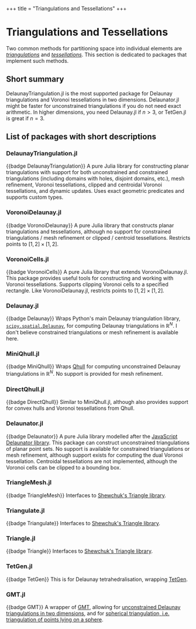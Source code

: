+++
title = "Triangulations and Tessellations"
+++

# Triangulations and Tessellations

Two common methods for partitioning space into individual elements are [_triangulations_](https://en.wikipedia.org/wiki/Point-set_triangulation) and [_tessellations_](https://en.wikipedia.org/wiki/Voronoi_diagram). This section is dedicated to packages that implement such methods.

## Short summary
DelaunayTriangulation.jl is the most supported package for Delaunay triangulations and Voronoi tessellations in two dimensions. Delaunator.jl might be faster for unconstrained triangulations if you do not need exact arithmetic. In higher dimensions, you need Delaunay.jl if $n > 3$, or TetGen.jl is great if $n=3$.

## List of packages with short descriptions
### DelaunayTriangulation.jl
{{badge DelaunayTriangulation}}
A pure Julia library for constructing planar triangulations with support for both unconstrained and constrained triangulations (including domains with holes, disjoint domains, etc.), mesh refinement, Voronoi tessellations, clipped and centroidal Voronoi tessellations, and dynamic updates. Uses exact geometric predicates and supports custom types.

### VoronoiDelaunay.jl
{{badge VoronoiDelaunay}}
A pure Julia library that constructs planar triangulations and tessellations, although no support for constrained triangulations / mesh refinement or clipped / centroid tessellations. Restricts points to $[1, 2] \times [1, 2]$.

### VoronoiCells.jl
{{badge VoronoiCells}}
A pure Julia library that extends VoronoiDelaunay.jl. This package provides useful tools for constructing and working with Voronoi tessellations. Supports clipping Voronoi cells to a specified rectangle. Like VoronoiDelaunay.jl, restricts points to $[1, 2] \times [1, 2]$.

### Delaunay.jl
{{badge Delaunay}}
Wraps Python's main Delaunay triangulation library, [`scipy.spatial.Delaunay`](https://docs.scipy.org/doc/scipy/reference/generated/scipy.spatial.Delaunay.html), for computing Delaunay triangulations in $\mathbb R^N$. I don't believe constrained triangulations or mesh refinement is available here.

### MiniQhull.jl
{{badge MiniQhull}}
Wraps [Qhull](http://www.qhull.org/) for computing unconstrained Delaunay triangulations in $\mathbb R^N$. No support is provided for mesh refinement.

### DirectQhull.jl
{{badge DirectQhull}}
Similar to MiniQhull.jl, although also provides support for convex hulls and Voronoi tessellations from Qhull.

### Delaunator.jl
{{badge Delaunator}}
A pure Julia library modelled after the [JavaScript Delaunator library](https://github.com/mapbox/delaunator). This package can construct unconstrained triangulations of planar point sets. No support is available for constrained triangulations or mesh refinement, although support exists for computing the dual Voronoi tessellation. Centroidal tessellations are not implemented, although the Voronoi cells can be clipped to a bounding box. 

### TriangleMesh.jl
{{badge TriangleMesh}}
Interfaces to [Shewchuk's Triangle library](https://www.cs.cmu.edu/~quake/triangle.html).

### Triangulate.jl
{{badge Triangulate}}
Interfaces to [Shewchuk's Triangle library](https://www.cs.cmu.edu/~quake/triangle.html).

### Triangle.jl
{{badge Triangle}}
Interfaces to [Shewchuk's Triangle library](https://www.cs.cmu.edu/~quake/triangle.html).

### TetGen.jl
{{badge TetGen}}
This is for Delaunay tetrahedralisation, wrapping [TetGen](https://wias-berlin.de/software/index.jsp?id=TetGen).

### GMT.jl
{{badge GMT}}
A wrapper of [GMT](https://github.com/GenericMappingTools/gmt), allowing for [unconstrained Delaunay triangulations in two dimensions](https://www.generic-mapping-tools.org/GMTjl_doc/documentation/modules/triangulate/index.html#triangulate), and for [spherical triangulation, i.e. triangulation of points lying on a sphere](https://www.generic-mapping-tools.org/GMTjl_doc/documentation/modules/sphtriangulate/index.html#sphtriangulate).
